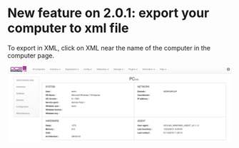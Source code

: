 # New feature on 2.0.1: export your computer to xml file

To export in XML, click on XML near the name of the computer in the computer page.

![Export XML](../img/EN_export_xml.png)

